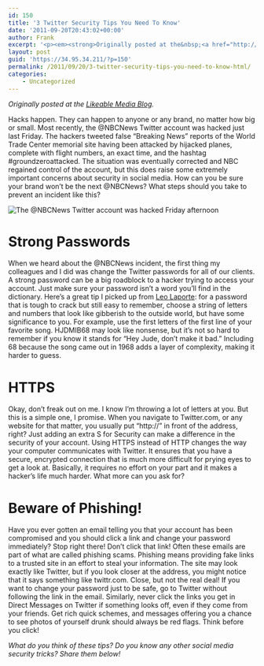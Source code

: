```yaml
---
id: 150
title: '3 Twitter Security Tips You Need To Know'
date: '2011-09-20T20:43:02+00:00'
author: Frank
excerpt: '<p><em><strong>Originally posted at the&nbsp;<a href="http://www.likeable.com/blog/2011/09/3-twitter-security-tips-you-need-to-know/">Likeable Media Blog</a>.</strong></em></p><p>Hacks happen. They can happen to anyone or any brand, no matter how big or small. Most recently, the @NBCNews Twitter account was hacked just last Friday. The hackers tweeted false “Breaking News” reports of the World Trade Center memorial site having been attacked by hijacked planes, complete with flight numbers, an exact time, and the hashtag #groundzeroattacked. The situation was eventually corrected and NBC regained control of the account, but this does raise some extremely important concerns about security in social media. How can you be sure your brand won’t be the next @NBCNews? What steps should you take to prevent an incident like this?</p>'
layout: post
guid: 'https://34.95.34.211/?p=150'
permalink: /2011/09/20/3-twitter-security-tips-you-need-to-know-html/
categories:
    - Uncategorized
---
```


*Originally posted at the [Likeable Media Blog](http://www.likeable.com/2011/09/3-twitter-security-tips-you-need-to-know/).*

Hacks happen. They can happen to anyone or any brand, no matter how big or small. Most recently, the @NBCNews Twitter account was hacked just last Friday. The hackers tweeted false “Breaking News” reports of the World Trade Center memorial site having been attacked by hijacked planes, complete with flight numbers, an exact time, and the hashtag #groundzeroattacked. The situation was eventually corrected and NBC regained control of the account, but this does raise some extremely important concerns about security in social media. How can you be sure your brand won’t be the next @NBCNews? What steps should you take to prevent an incident like this?

![The @NBCNews Twitter account was hacked Friday afternoon]({{site.url}}{{site.baseurl}}/assets/images/2011/09/NBCNewsHack112.jpg "NBCNewsHack1")

# Strong Passwords

When we heard about the @NBCNews incident, the first thing my colleagues and I did was change the Twitter passwords for all of our clients. A strong password can be a big roadblock to a hacker trying to access your account. Just make sure your password isn’t a word you’ll find in the dictionary. Here’s a great tip I picked up from [Leo Laporte](http://twitter.com/leolaporte): for a password that is tough to crack but still easy to remember, choose a string of letters and numbers that look like gibberish to the outside world, but have some significance to you. For example, use the first letters of the first line of your favorite song. HJDMIB68 may look like nonsense, but it’s not so hard to remember if you know it stands for “Hey Jude, don’t make it bad.” Including 68 because the song came out in 1968 adds a layer of complexity, making it harder to guess.

# HTTPS

Okay, don’t freak out on me. I know I’m throwing a lot of letters at you. But this is a simple one, I promise. When you navigate to Twitter.com, or any website for that matter, you usually put “http://” in front of the address, right? Just adding an extra S for Security can make a difference in the security of your account. Using HTTPS instead of HTTP changes the way your computer communicates with Twitter. It ensures that you have a secure, encrypted connection that is much more difficult for prying eyes to get a look at. Basically, it requires no effort on your part and it makes a hacker’s life much harder. What more can you ask for?

# Beware of Phishing!

Have you ever gotten an email telling you that your account has been compromised and you should click a link and change your password immediately? Stop right there! Don’t click that link! Often these emails are part of what are called phishing scams. Phishing means providing fake links to a trusted site in an effort to steal your information. The site may look exactly like Twitter, but if you look closer at the address, you might notice that it says something like twittr.com. Close, but not the real deal! If you want to change your password just to be safe, go to Twitter without following the link in the email. Similarly, never click the links you get in Direct Messages on Twitter if something looks off, even if they come from your friends. Get rich quick schemes, and messages offering you a chance to see photos of yourself drunk should always be red flags. Think before you click!

*What do you think of these tips? Do you know any other social media security tricks? Share them below!*